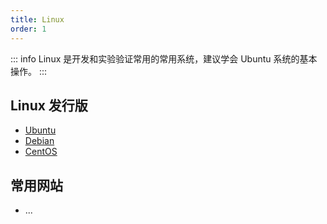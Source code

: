 ```yaml
---
title: Linux
order: 1
---
```

::: info
Linux 是开发和实验验证常用的常用系统，建议学会 Ubuntu 系统的基本操作。
:::
## Linux 发行版
- [Ubuntu](https://ubuntu.com/download/desktop)
- [Debian](https://www.debian.org/CD/http-ftp/)
- [CentOS](https://www.centos.org/download/)

## 常用网站
- ...